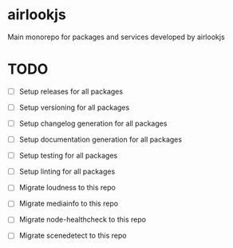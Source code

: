 # airlookjs
Main monorepo for packages and services developed by airlookjs

# TODO
- [ ] Setup releases for all packages
- [ ] Setup versioning for all packages
- [ ] Setup changelog generation for all packages
- [ ] Setup documentation generation for all packages
- [ ] Setup testing for all packages
- [ ] Setup linting for all packages
- [ ] Migrate loudness to this repo 
- [ ] Migrate mediainfo to this repo
- [ ] Migrate node-healthcheck to this repo
- [ ] Migrate scenedetect to this repo

